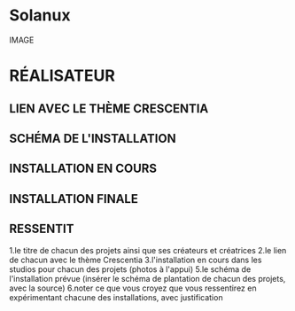 # Solanux

IMAGE

# RÉALISATEUR



## LIEN AVEC LE THÈME CRESCENTIA



## SCHÉMA DE L'INSTALLATION



## INSTALLATION EN COURS



## INSTALLATION FINALE



## RESSENTIT



1.le titre de chacun des projets ainsi que ses créateurs et créatrices
2.le lien de chacun avec le thème Crescentia
3.l'installation en cours dans les studios pour chacun des projets (photos à l'appui)
5.le schéma de l'installation prévue (insérer le schéma de plantation de chacun des projets, avec la source)
6.noter ce que vous croyez que vous ressentirez en expérimentant chacune des installations, avec justification
